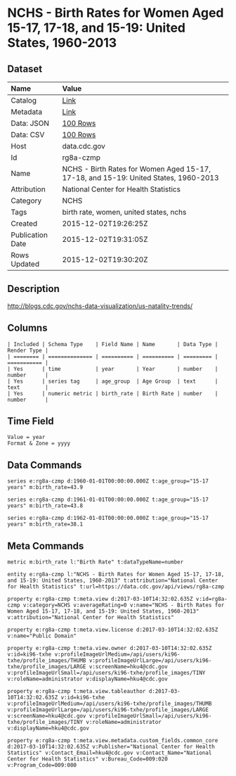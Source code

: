 # NCHS - Birth Rates for Women Aged 15-17, 17-18, and 15-19: United States, 1960-2013

## Dataset

| Name | Value |
| :--- | :---- |
| Catalog | [Link](https://catalog.data.gov/dataset/birth-rates-for-women-aged-15-17-17-18-and-15-19-united-states-1960-2013) |
| Metadata | [Link](https://data.cdc.gov/api/views/rg8a-czmp) |
| Data: JSON | [100 Rows](https://data.cdc.gov/api/views/rg8a-czmp/rows.json?max_rows=100) |
| Data: CSV | [100 Rows](https://data.cdc.gov/api/views/rg8a-czmp/rows.csv?max_rows=100) |
| Host | data.cdc.gov |
| Id | rg8a-czmp |
| Name | NCHS - Birth Rates for Women Aged 15-17, 17-18, and 15-19: United States, 1960-2013 |
| Attribution | National Center for Health Statistics |
| Category | NCHS |
| Tags | birth rate, women, united states, nchs |
| Created | 2015-12-02T19:26:25Z |
| Publication Date | 2015-12-02T19:31:05Z |
| Rows Updated | 2015-12-02T19:30:20Z |

## Description

http://blogs.cdc.gov/nchs-data-visualization/us-natality-trends/

## Columns

```ls
| Included | Schema Type    | Field Name | Name       | Data Type | Render Type |
| ======== | ============== | ========== | ========== | ========= | =========== |
| Yes      | time           | year       | Year       | number    | number      |
| Yes      | series tag     | age_group  | Age Group  | text      | text        |
| Yes      | numeric metric | birth_rate | Birth Rate | number    | number      |
```

## Time Field

```ls
Value = year
Format & Zone = yyyy
```

## Data Commands

```ls
series e:rg8a-czmp d:1960-01-01T00:00:00.000Z t:age_group="15-17 years" m:birth_rate=43.9

series e:rg8a-czmp d:1961-01-01T00:00:00.000Z t:age_group="15-17 years" m:birth_rate=43.8

series e:rg8a-czmp d:1962-01-01T00:00:00.000Z t:age_group="15-17 years" m:birth_rate=38.1
```

## Meta Commands

```ls
metric m:birth_rate l:"Birth Rate" t:dataTypeName=number

entity e:rg8a-czmp l:"NCHS - Birth Rates for Women Aged 15-17, 17-18, and 15-19: United States, 1960-2013" t:attribution="National Center for Health Statistics" t:url=https://data.cdc.gov/api/views/rg8a-czmp

property e:rg8a-czmp t:meta.view d:2017-03-10T14:32:02.635Z v:id=rg8a-czmp v:category=NCHS v:averageRating=0 v:name="NCHS - Birth Rates for Women Aged 15-17, 17-18, and 15-19: United States, 1960-2013" v:attribution="National Center for Health Statistics"

property e:rg8a-czmp t:meta.view.license d:2017-03-10T14:32:02.635Z v:name="Public Domain"

property e:rg8a-czmp t:meta.view.owner d:2017-03-10T14:32:02.635Z v:id=ki96-txhe v:profileImageUrlMedium=/api/users/ki96-txhe/profile_images/THUMB v:profileImageUrlLarge=/api/users/ki96-txhe/profile_images/LARGE v:screenName=hku4@cdc.gov v:profileImageUrlSmall=/api/users/ki96-txhe/profile_images/TINY v:roleName=administrator v:displayName=hku4@cdc.gov

property e:rg8a-czmp t:meta.view.tableauthor d:2017-03-10T14:32:02.635Z v:id=ki96-txhe v:profileImageUrlMedium=/api/users/ki96-txhe/profile_images/THUMB v:profileImageUrlLarge=/api/users/ki96-txhe/profile_images/LARGE v:screenName=hku4@cdc.gov v:profileImageUrlSmall=/api/users/ki96-txhe/profile_images/TINY v:roleName=administrator v:displayName=hku4@cdc.gov

property e:rg8a-czmp t:meta.view.metadata.custom_fields.common_core d:2017-03-10T14:32:02.635Z v:Publisher="National Center for Health Statistics" v:Contact_Email=hku4@cdc.gov v:Contact_Name="National Center for Health Statistics" v:Bureau_Code=009:020 v:Program_Code=009:000
```